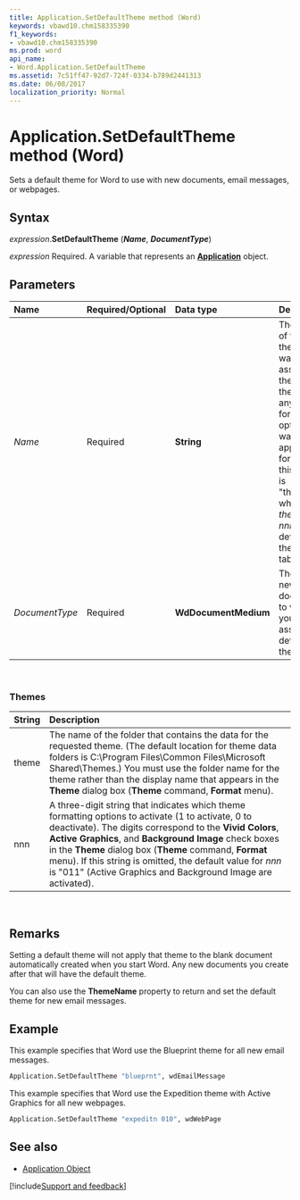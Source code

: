```yaml
---
title: Application.SetDefaultTheme method (Word)
keywords: vbawd10.chm158335390
f1_keywords:
- vbawd10.chm158335390
ms.prod: word
api_name:
- Word.Application.SetDefaultTheme
ms.assetid: 7c51ff47-92d7-724f-0334-b789d2441313
ms.date: 06/08/2017
localization_priority: Normal
---
```



# Application.SetDefaultTheme method (Word)

Sets a default theme for Word to use with new documents, email messages, or webpages.

## Syntax

_expression_.**SetDefaultTheme** (**_Name_**, **_DocumentType_**)

_expression_ Required. A variable that represents an **[Application](Word.Application.md)** object.


## Parameters

|Name|Required/Optional|Data type|Description|
|:-----|:-----|:-----|:-----|
| _Name_|Required|**String**|The name of the theme you want to assign as the default theme plus any theme formatting options you want to apply. The format of this string is "themennn" where _theme_ and _nnn_ are defined in the [Themes](#themes) table.|
| _DocumentType_|Required|**WdDocumentMedium**|The type of new document to which you are assigning a default theme.|

<br/>

### Themes

|**String**|**Description**|
|:-----|:-----|
|theme|The name of the folder that contains the data for the requested theme. (The default location for theme data folders is C:\Program Files\Common Files\Microsoft Shared\Themes.) You must use the folder name for the theme rather than the display name that appears in the  **Theme** dialog box (**Theme** command, **Format** menu).|
|nnn|A three-digit string that indicates which theme formatting options to activate (1 to activate, 0 to deactivate). The digits correspond to the **Vivid Colors**, **Active Graphics**, and **Background Image** check boxes in the **Theme** dialog box (**Theme** command, **Format** menu). If this string is omitted, the default value for _nnn_ is "011" (Active Graphics and Background Image are activated).|

<br/>

## Remarks

Setting a default theme will not apply that theme to the blank document automatically created when you start Word. Any new documents you create after that will have the default theme.

You can also use the **ThemeName** property to return and set the default theme for new email messages.


## Example

This example specifies that Word use the Blueprint theme for all new email messages.

```vb
Application.SetDefaultTheme "blueprnt", wdEmailMessage
```

This example specifies that Word use the Expedition theme with Active Graphics for all new webpages.

```vb
Application.SetDefaultTheme "expeditn 010", wdWebPage
```


## See also

- [Application Object](Word.Application.md)

[!include[Support and feedback](~/includes/feedback-boilerplate.md)]